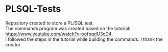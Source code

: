 # PLSQL-Tests
Repository created to store a PL/SQL test. <br/>
The commands program was created based on the tutorial: https://www.youtube.com/watch?v=xofpqdU3cD4. <br/>
I followed the steps in the tutorial while building the commands. I thank the creator.